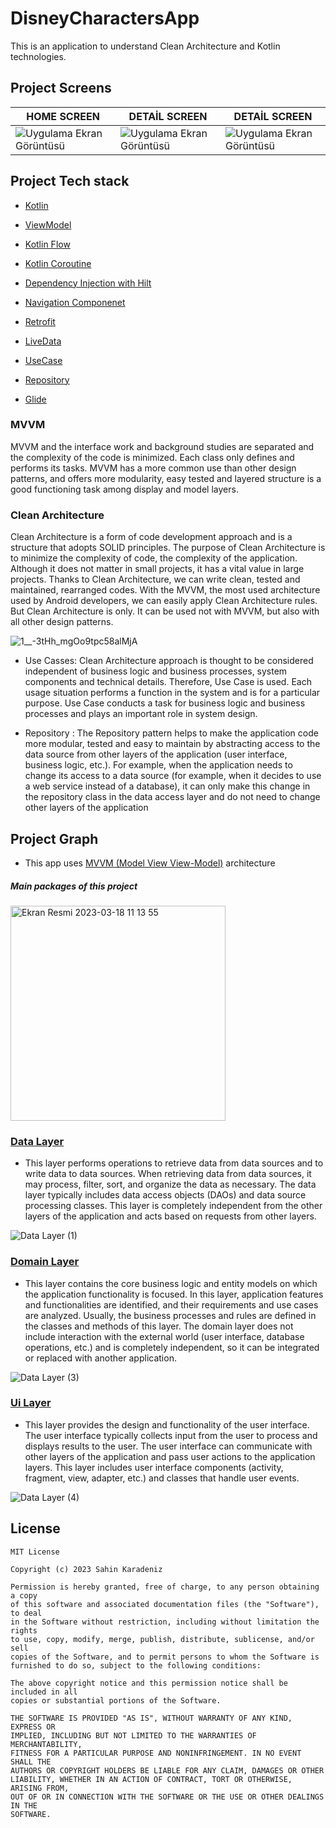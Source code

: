 # DisneyCharactersApp
This is an application to understand Clean Architecture and Kotlin technologies.

## Project Screens
HOME SCREEN | DETAİL SCREEN | DETAİL SCREEN | 
--- | --- | --- | 
![Uygulama Ekran Görüntüsü](https://user-images.githubusercontent.com/85341568/225892455-29183c28-ed0b-4398-a58c-a710e9454a54.png) |![Uygulama Ekran Görüntüsü](https://user-images.githubusercontent.com/85341568/225892463-1ca2faef-f3c2-4037-8e44-bc0b971d149c.png) |![Uygulama Ekran Görüntüsü](https://user-images.githubusercontent.com/85341568/225892468-6ace2dd4-9c69-4eb7-b458-e76b747721bc.png) |

## Project Tech stack 

- [Kotlin](https://developer.android.com/kotlin)
 
- [ViewModel](https://developer.android.com/topic/libraries/architecture/viewmodel)

- [Kotlin Flow](https://developer.android.com/kotlin/flow)

- [Kotlin Coroutine](https://developer.android.com/kotlin/coroutines)
 
- [Dependency Injection with Hilt](https://developer.android.com/training/dependency-injection/hilt-android)

- [Navigation Componenet](https://developer.android.com/guide/navigation)

- [Retrofit](https://square.github.io/retrofit/)

- [LiveData](https://developer.android.com/topic/libraries/architecture/livedata)

- [UseCase](https://developer.android.com/topic/architecture/domain-layer)

- [Repository](https://developer.android.com/topic/architecture/data-layer)

- [Glide ](https://github.com/bumptech/glide)




### MVVM

MVVM and the interface work and background studies are separated and the complexity of the code is minimized. Each class only defines and performs its tasks.
MVVM has a more common use than other design patterns, and offers more modularity, easy tested and layered structure is a good functioning task among display and model layers.

### Clean Architecture

Clean Architecture is a form of code development approach and is a structure that adopts SOLID principles.
The purpose of Clean Architecture is to minimize the complexity of code, the complexity of the application. Although it does not matter in small projects, it has a vital value in large projects.
Thanks to Clean Architecture, we can write clean, tested and maintained, rearranged codes. With the MVVM, the most used architecture used by Android developers, we can easily apply Clean Architecture rules. But Clean Architecture is only. It can be used not with MVVM, but also with all other design patterns.



![1__-3tHh_mgOo9tpc58alMjA](https://user-images.githubusercontent.com/85341568/225907932-91779a5a-417f-424c-a118-33ce969efe3a.jpeg)

- Use Casses: Clean Architecture approach is thought to be considered independent of business logic and business processes, system components and technical details. Therefore, Use Case is used. Each usage situation performs a function in the system and is for a particular purpose. Use Case conducts a task for business logic and business processes and plays an important role in system design.

- Repository : The Repository pattern helps to make the application code more modular, tested and easy to maintain by abstracting access to the data source from other layers of the application (user interface, business logic, etc.). For example, when the application needs to change its access to a data source (for example, when it decides to use a web service instead of a database), it can only make this change in the repository class in the data access layer and do not need to change other layers of the application


 ## Project Graph
 
 - This app uses [MVVM (Model View View-Model)](https://developer.android.com/topic/architecture#recommended-app-arch) architecture
 
##### Main packages of this project

 <img width="344" alt="Ekran Resmi 2023-03-18 11 13 55" src="https://user-images.githubusercontent.com/85341568/226093937-7f5ea02c-18ed-4790-86ed-56188ec2b698.png">
 
 ### [Data Layer](https://developer.android.com/topic/architecture/data-layer)
 
 -  This layer performs operations to retrieve data from data sources and to write data to data sources. When retrieving data from data sources, it may process, filter, sort, and organize the data as necessary. The data layer typically includes data access objects (DAOs) and data source processing classes. This layer is completely independent from the other layers of the application and acts based on requests from other layers.
 
![Data Layer (1)](https://user-images.githubusercontent.com/85341568/226093831-e64ae864-a2de-419a-97cc-479bbccfd41d.jpg)
 
 ### [Domain Layer](https://developer.android.com/topic/architecture/domain-layer)
 
 - This layer contains the core business logic and entity models on which the application functionality is focused. In this layer, application features and functionalities are identified, and their requirements and use cases are analyzed. Usually, the business processes and rules are defined in the classes and methods of this layer. The domain layer does not include interaction with the external world (user interface, database operations, etc.) and is completely independent, so it can be integrated or replaced with another application.
 
![Data Layer (3)](https://user-images.githubusercontent.com/85341568/226094960-64c15987-1851-4ced-b877-b149bb37b959.jpg)

 ### [Ui Layer](https://developer.android.com/topic/architecture/ui-layer)
 
 - This layer provides the design and functionality of the user interface. The user interface typically collects input from the user to process and displays results to the user. The user interface can communicate with other layers of the application and pass user actions to the application layers. This layer includes user interface components (activity, fragment, view, adapter, etc.) and classes that handle user events. 

![Data Layer (4)](https://user-images.githubusercontent.com/85341568/226097545-022eb787-b7a7-47d6-ae2c-9a70c83ef231.jpg)

## License
```license
MIT License

Copyright (c) 2023 Sahin Karadeniz 

Permission is hereby granted, free of charge, to any person obtaining a copy
of this software and associated documentation files (the "Software"), to deal
in the Software without restriction, including without limitation the rights
to use, copy, modify, merge, publish, distribute, sublicense, and/or sell
copies of the Software, and to permit persons to whom the Software is
furnished to do so, subject to the following conditions:

The above copyright notice and this permission notice shall be included in all
copies or substantial portions of the Software.

THE SOFTWARE IS PROVIDED "AS IS", WITHOUT WARRANTY OF ANY KIND, EXPRESS OR
IMPLIED, INCLUDING BUT NOT LIMITED TO THE WARRANTIES OF MERCHANTABILITY,
FITNESS FOR A PARTICULAR PURPOSE AND NONINFRINGEMENT. IN NO EVENT SHALL THE
AUTHORS OR COPYRIGHT HOLDERS BE LIABLE FOR ANY CLAIM, DAMAGES OR OTHER
LIABILITY, WHETHER IN AN ACTION OF CONTRACT, TORT OR OTHERWISE, ARISING FROM,
OUT OF OR IN CONNECTION WITH THE SOFTWARE OR THE USE OR OTHER DEALINGS IN THE
SOFTWARE.

 
